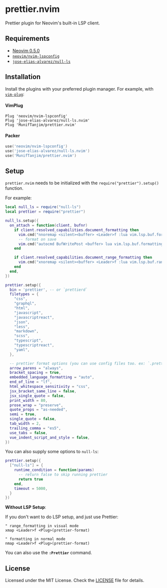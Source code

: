 # prettier.nvim

Prettier plugin for Neovim's built-in LSP client.

## Requirements

- [Neovim 0.5.0](https://github.com/neovim/neovim/releases/tag/v0.5.0)
- [`neovim/nvim-lspconfig`](https://github.com/neovim/nvim-lspconfig)
- [`jose-elias-alvarez/null-ls`](https://github.com/jose-elias-alvarez/null-ls.nvim)

## Installation

Install the plugins with your preferred plugin manager. For example, with [`vim-plug`](https://github.com/junegunn/vim-plug):

#### VimPlug

```vim
Plug 'neovim/nvim-lspconfig'
Plug 'jose-elias-alvarez/null-ls.nvim'
Plug 'MunifTanjim/prettier.nvim'
```

#### Packer

```lua
use('neovim/nvim-lspconfig')
use('jose-elias-alvarez/null-ls.nvim')
use('MunifTanjim/prettier.nvim')
```

## Setup

`prettier.nvim` needs to be initialized with the `require("prettier").setup()` function.

For example:

```lua
local null_ls = require("null-ls")
local prettier = require("prettier")

null_ls.setup({
  on_attach = function(client, bufnr)
    if client.resolved_capabilities.document_formatting then
      vim.cmd("nnoremap <silent><buffer> <Leader>f :lua vim.lsp.buf.formatting()<CR>")
      -- format on save
      vim.cmd("autocmd BufWritePost <buffer> lua vim.lsp.buf.formatting()")
    end

    if client.resolved_capabilities.document_range_formatting then
      vim.cmd("xnoremap <silent><buffer> <Leader>f :lua vim.lsp.buf.range_formatting({})<CR>")
    end
  end,
})

prettier.setup({
  bin = 'prettier', -- or `prettierd`
  filetypes = {
    "css",
    "graphql",
    "html",
    "javascript",
    "javascriptreact",
    "json",
    "less",
    "markdown",
    "scss",
    "typescript",
    "typescriptreact",
    "yaml",
  },

  -- prettier format options (you can use config files too. ex: `.prettierrc`)
  arrow_parens = "always",
  bracket_spacing = true,
  embedded_language_formatting = "auto",
  end_of_line = "lf",
  html_whitespace_sensitivity = "css",
  jsx_bracket_same_line = false,
  jsx_single_quote = false,
  print_width = 80,
  prose_wrap = "preserve",
  quote_props = "as-needed",
  semi = true,
  single_quote = false,
  tab_width = 2,
  trailing_comma = "es5",
  use_tabs = false,
  vue_indent_script_and_style = false,
})
```

You can also supply some options to `null-ls`:

```lua
prettier.setup({
  ["null-ls"] = {
    runtime_condition = function(params)
      -- return false to skip running prettier
      return true
    end,
    timeout = 5000,
  }
})
```

**Without LSP Setup**:

If you don't want to do LSP setup, and just use Prettier:

```vim
" range_formatting in visual mode
xmap <Leader>f <Plug>(prettier-format)

" formatting in normal mode
nmap <Leader>f <Plug>(prettier-format)
```

You can also use the **`:Prettier`** command.

## License

Licensed under the MIT License. Check the [LICENSE](./LICENSE) file for details.
